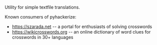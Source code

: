 Utility for simple textfile translations.

Known consumers of pyhackerize:
* https://szarada.net -- a portal for enthusiasts of solving crosswords
* https://wikicrosswords.org -- an online dictionary of word clues for crosswords in 30+ languages
